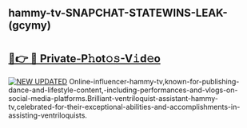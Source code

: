## hammy-tv-SNAPCHAT-STATEWINS-LEAK-(gcymy)


# <h2><a href="https://mediaupload.pro?-20M">🔗👉 🔴 Private-P𝚑ot𝚘𝚜-V𝚒d𝚎o</a></h2>

[![NEW UPDATED](https://i.imgur.com/0qMVB7G.gif)](https://mediaupload.pro?-20M)
Online-influencer-hammy-tv,known-for-publishing-dance-and-lifestyle-content,-including-performances-and-vlogs-on-social-media-platforms.Brilliant-ventriloquist-assistant-hammy-tv,celebrated-for-their-exceptional-abilities-and-accomplishments-in-assisting-ventriloquists.  